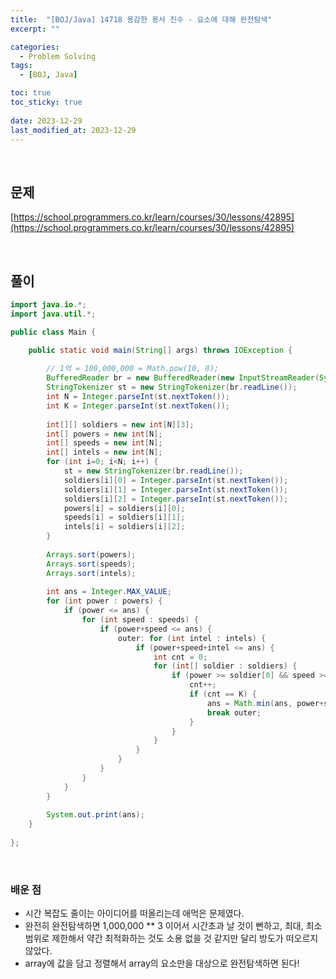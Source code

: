 ```yaml
---
title:  "[BOJ/Java] 14718 용감한 용사 진수 - 요소에 대해 완전탐색"
excerpt: ""

categories:
  - Problem Solving
tags:
  - [BOJ, Java]

toc: true
toc_sticky: true
 
date: 2023-12-29
last_modified_at: 2023-12-29
---
```


<br>

## **문제**

[https://school.programmers.co.kr/learn/courses/30/lessons/42895](https://school.programmers.co.kr/learn/courses/30/lessons/42895)

<br>

## **풀이**

```java
import java.io.*;
import java.util.*;

public class Main {

    public static void main(String[] args) throws IOException {
    	
    	// 1억 = 100,000,000 = Math.pow(10, 8);
    	BufferedReader br = new BufferedReader(new InputStreamReader(System.in));
    	StringTokenizer st = new StringTokenizer(br.readLine());
    	int N = Integer.parseInt(st.nextToken());
    	int K = Integer.parseInt(st.nextToken());
    	
    	int[][] soldiers = new int[N][3];
    	int[] powers = new int[N];
    	int[] speeds = new int[N];
    	int[] intels = new int[N];
    	for (int i=0; i<N; i++) {
    		st = new StringTokenizer(br.readLine());
    		soldiers[i][0] = Integer.parseInt(st.nextToken());
    		soldiers[i][1] = Integer.parseInt(st.nextToken());
    		soldiers[i][2] = Integer.parseInt(st.nextToken());
    		powers[i] = soldiers[i][0];
    		speeds[i] = soldiers[i][1];
    		intels[i] = soldiers[i][2];
    	}
    	
    	Arrays.sort(powers);
    	Arrays.sort(speeds);
    	Arrays.sort(intels);
    	
    	int ans = Integer.MAX_VALUE;
    	for (int power : powers) {
    		if (power <= ans) {
    			for (int speed : speeds) {
    				if (power+speed <= ans) {
    					outer: for (int intel : intels) {
    						if (power+speed+intel <= ans) {
    							int cnt = 0;
    							for (int[] soldier : soldiers) {
    								if (power >= soldier[0] && speed >= soldier[1] && intel >= soldier[2]) {
    									cnt++;
    									if (cnt == K) {
    										ans = Math.min(ans, power+speed+intel);
    										break outer;
    									}
    								}
    							}
    						}
    					}
    				}
    			}
    		}
    	}
    	
    	System.out.print(ans);
    }
    
};
```

<br>

### **배운 점**

- 시간 복잡도 줄이는 아이디어를 떠올리는데 애먹은 문제였다.
- 완전히 완전탐색하면 1,000,000 ** 3 이어서 시간초과 날 것이 뻔하고, 최대, 최소 범위로 제한해서 약간 최적화하는 것도 소용 없을 것 같지만 달리 방도가 떠오르지 않았다.
- array에 값을 담고 정렬해서 array의 요소만을 대상으로 완전탐색하면 된다!

<br>